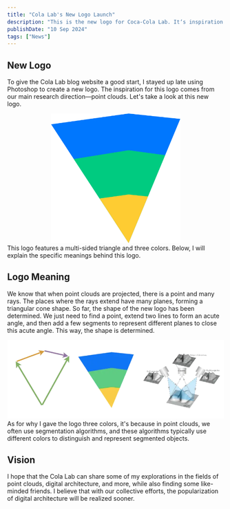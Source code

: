 ```yaml
---
title: "Cola Lab's New Logo Launch"
description: "This is the new logo for Coca-Cola Lab. It‘s inspiration comes from the projection of point clouds, with the three colors representing the dividing planes."
publishDate: "10 Sep 2024"
tags: ["News"]
---
```

## New Logo
To give the Cola Lab blog website a good start, I stayed up late using Photoshop to create a new logo. The inspiration for this logo comes from our main research direction—point clouds. Let's take a look at this new logo.  

<center><img src="https://github.com/Sunhaha520/picx-images-hosting/raw/master/lunwen1/无标题.361iwess9t.webp" alt="NEW LOGO" width="300" height="300"></center>
This logo features a multi-sided triangle and three colors. Below, I will explain the specific meanings behind this logo.    

## Logo Meaning
We know that when point clouds are projected, there is a point and many rays. The places where the rays extend have many planes, forming a triangular cone shape. So far, the shape of the new logo has been determined. We just need to find a point, extend two lines to form an acute angle, and then add a few segments to represent different planes to close this acute angle. This way, the shape is determined.   

![STEP](https://github.com/Sunhaha520/picx-images-hosting/raw/master/lunwen1/截屏2024-09-11_14.52.15-removebg-preview.5tqz6t5if8.webp)
As for why I gave the logo three colors, it's because in point clouds, we often use segmentation algorithms, and these algorithms typically use different colors to distinguish and represent segmented objects.  
## Vision
I hope that the Cola Lab can share some of my explorations in the fields of point clouds, digital architecture, and more, while also finding some like-minded friends. I believe that with our collective efforts, the popularization of digital architecture will be realized sooner.
